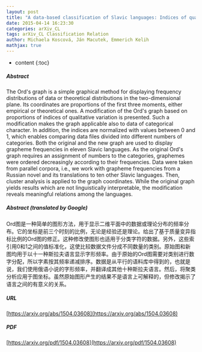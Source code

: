 ```yaml
---
layout: post
title: "A data-based classification of Slavic languages: Indices of qualitative variation applied to grapheme frequencies"
date: 2015-04-14 16:23:30
categories: arXiv_CL
tags: arXiv_CL Classification Relation
author: Michaela Koscová, Ján Macutek, Emmerich Kelih
mathjax: true
---
```


* content
{:toc}

##### Abstract
The Ord's graph is a simple graphical method for displaying frequency distributions of data or theoretical distributions in the two-dimensional plane. Its coordinates are proportions of the first three moments, either empirical or theoretical ones. A modification of the Ord's graph based on proportions of indices of qualitative variation is presented. Such a modification makes the graph applicable also to data of categorical character. In addition, the indices are normalized with values between 0 and 1, which enables comparing data files divided into different numbers of categories. Both the original and the new graph are used to display grapheme frequencies in eleven Slavic languages. As the original Ord's graph requires an assignment of numbers to the categories, graphemes were ordered decreasingly according to their frequencies. Data were taken from parallel corpora, i.e., we work with grapheme frequencies from a Russian novel and its translations to ten other Slavic languages. Then, cluster analysis is applied to the graph coordinates. While the original graph yields results which are not linguistically interpretable, the modification reveals meaningful relations among the languages.

##### Abstract (translated by Google)
Ord图是一种简单的图形方法，用于显示二维平面中的数据或理论分布的频率分布。它的坐标是前三个时刻的比例，无论是经验还是理论。给出了基于质量变异指标比例的Ord图的修正。这种修改使图形也适用于分类字符的数据。另外，这些索引用0和1之间的值标准化，这使比较数据文件分成不同数量的类别。原始图和新图均用于以十一种斯拉夫语言显示字形频率。由于原始的Ord图需要对类别进行数字分配，所以字素按其频率递减排序。数据是从平行的语料库中得到的，也就是说，我们使用俄语小说的字形频率，并翻译成其他十种斯拉夫语言。然后，将聚类分析应用于图坐标。虽然原始图形产生的结果不是语言上可解释的，但修改揭示了语言之间的有意义的关系。

##### URL
[https://arxiv.org/abs/1504.03608](https://arxiv.org/abs/1504.03608)

##### PDF
[https://arxiv.org/pdf/1504.03608](https://arxiv.org/pdf/1504.03608)

